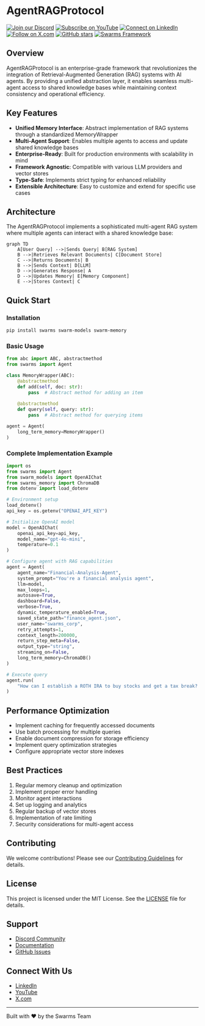 # AgentRAGProtocol

[![Join our Discord](https://img.shields.io/badge/Discord-Join%20our%20server-5865F2?style=for-the-badge&logo=discord&logoColor=white)](https://discord.gg/agora-999382051935506503) [![Subscribe on YouTube](https://img.shields.io/badge/YouTube-Subscribe-red?style=for-the-badge&logo=youtube&logoColor=white)](https://www.youtube.com/@kyegomez3242) [![Connect on LinkedIn](https://img.shields.io/badge/LinkedIn-Connect-blue?style=for-the-badge&logo=linkedin&logoColor=white)](https://www.linkedin.com/in/kye-g-38759a207/) [![Follow on X.com](https://img.shields.io/badge/X.com-Follow-1DA1F2?style=for-the-badge&logo=x&logoColor=white)](https://x.com/kyegomezb)
[![GitHub stars](https://img.shields.io/github/stars/The-Swarm-Corporation/Legal-Swarm-Template?style=social)](https://github.com/The-Swarm-Corporation/Legal-Swarm-Template)
[![Swarms Framework](https://img.shields.io/badge/Built%20with-Swarms-blue)](https://github.com/kyegomez/swarms)

## Overview

AgentRAGProtocol is an enterprise-grade framework that revolutionizes the integration of Retrieval-Augmented Generation (RAG) systems with AI agents. By providing a unified abstraction layer, it enables seamless multi-agent access to shared knowledge bases while maintaining context consistency and operational efficiency.

## Key Features

- **Unified Memory Interface**: Abstract implementation of RAG systems through a standardized MemoryWrapper
- **Multi-Agent Support**: Enables multiple agents to access and update shared knowledge bases
- **Enterprise-Ready**: Built for production environments with scalability in mind
- **Framework Agnostic**: Compatible with various LLM providers and vector stores
- **Type-Safe**: Implements strict typing for enhanced reliability
- **Extensible Architecture**: Easy to customize and extend for specific use cases

## Architecture

The AgentRAGProtocol implements a sophisticated multi-agent RAG system where multiple agents can interact with a shared knowledge base:

```mermaid
graph TD
    A[User Query] -->|Sends Query| B[RAG System]
    B -->|Retrieves Relevant Documents| C[Document Store]
    C -->|Returns Documents| B
    B -->|Sends Context| D[LLM]
    D -->|Generates Response| A
    D -->|Updates Memory| E[Memory Component]
    E -->|Stores Context| C
```

## Quick Start

### Installation

```bash
pip install swarms swarm-models swarm-memory
```

### Basic Usage

```python
from abc import ABC, abstractmethod
from swarms import Agent

class MemoryWrapper(ABC):
    @abstractmethod
    def add(self, doc: str):
        pass  # Abstract method for adding an item
    
    @abstractmethod
    def query(self, query: str):
        pass  # Abstract method for querying items

agent = Agent(
    long_term_memory=MemoryWrapper()
)
```

### Complete Implementation Example

```python
import os
from swarms import Agent
from swarm_models import OpenAIChat
from swarms_memory import ChromaDB
from dotenv import load_dotenv

# Environment setup
load_dotenv()
api_key = os.getenv("OPENAI_API_KEY")

# Initialize OpenAI model
model = OpenAIChat(
    openai_api_key=api_key,
    model_name="gpt-4o-mini",
    temperature=0.1
)

# Configure agent with RAG capabilities
agent = Agent(
    agent_name="Financial-Analysis-Agent",
    system_prompt="You're a financial analysis agent",
    llm=model,
    max_loops=1,
    autosave=True,
    dashboard=False,
    verbose=True,
    dynamic_temperature_enabled=True,
    saved_state_path="finance_agent.json",
    user_name="swarms_corp",
    retry_attempts=1,
    context_length=200000,
    return_step_meta=False,
    output_type="string",
    streaming_on=False,
    long_term_memory=ChromaDB()
)

# Execute query
agent.run(
    "How can I establish a ROTH IRA to buy stocks and get a tax break? What are the criteria"
)
```


## Performance Optimization

- Implement caching for frequently accessed documents
- Use batch processing for multiple queries
- Enable document compression for storage efficiency
- Implement query optimization strategies
- Configure appropriate vector store indexes

## Best Practices

1. Regular memory cleanup and optimization
2. Implement proper error handling
3. Monitor agent interactions
4. Set up logging and analytics
5. Regular backup of vector stores
6. Implementation of rate limiting
7. Security considerations for multi-agent access

## Contributing

We welcome contributions! Please see our [Contributing Guidelines](CONTRIBUTING.md) for details.

## License

This project is licensed under the MIT License. See the [LICENSE](LICENSE) file for details.

## Support

- [Discord Community](https://discord.gg/agora-999382051935506503)
- [Documentation](https://docs.swarms.ai)
- [GitHub Issues](https://github.com/kyegomez/swarms/issues)

## Connect With Us

- [LinkedIn](https://www.linkedin.com/in/kye-g-38759a207/)
- [YouTube](https://www.youtube.com/@kyegomez3242)
- [X.com](https://x.com/kyegomezb)

---

Built with ❤️ by the Swarms Team